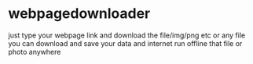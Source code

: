 # webpagedownloader
just type your webpage link and download the file/img/png etc or any file you can download and save your data and internet run offline that file or photo anywhere 
